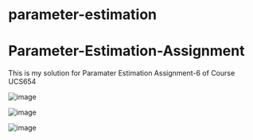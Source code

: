 # parameter-estimation
# Parameter-Estimation-Assignment
This is my solution for Paramater Estimation Assignment-6 of Course UCS654


![image](https://github.com/Divyam6969/Parameter-Estimation-Assignment/assets/86784749/db2fdad1-8f48-48b3-9cbb-c43bc39149ef)

![image](https://github.com/Divyam6969/Parameter-Estimation-Assignment/assets/86784749/cc08671c-7461-4cad-b053-6cfe07a5b389)

![image](https://github.com/Divyam6969/Parameter-Estimation-Assignment/assets/86784749/86210c24-1241-4761-9e4d-53ce73cc531e)
